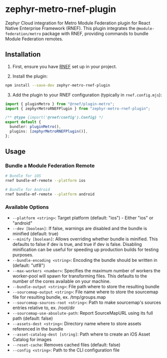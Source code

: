 # zephyr-metro-rnef-plugin

Zephyr Cloud integration for Metro Module Federation plugin for React Native Enterprise Framework (RNEF). This plugin integrates the `@module-federation/metro` package with RNEF, providing commands to bundle Module Federation remotes.

## Installation

1. First, ensure you have [RNEF](https://github.com/callstack/rnef) set up in your project.

2. Install the plugin:

```bash
npm install --save-dev zephyr-metro-rnef-plugin
```

3. Add the plugin to your RNEF configuration (typically in `rnef.config.mjs`):

```typescript
import { pluginMetro } from "@rnef/plugin-metro";
import { zephyrMetroRNEFPlugin } from "zephyr-metro-rnef-plugin";

/** @type {import('@rnef/config').Config} */
export default {
  bundler: pluginMetro(),
  plugins: [zephyrMetroRNEFPlugin()],
};
```

## Usage

### Bundle a Module Federation Remote

```bash
# Bundle for iOS
rnef bundle-mf-remote --platform ios

# Bundle for Android
rnef bundle-mf-remote --platform android
```

### Available Options

- `--platform <string>`: Target platform (default: "ios") - Either "ios" or "android"
- `--dev [boolean]`: If false, warnings are disabled and the bundle is minified (default: true)
- `--minify [boolean]`: Allows overriding whether bundle is minified. This defaults to false if dev is true, and true if dev is false. Disabling minification can be useful for speeding up production builds for testing purposes.
- `--bundle-encoding <string>`: Encoding the bundle should be written in (default: "utf8")
- `--max-workers <number>`: Specifies the maximum number of workers the worker-pool will spawn for transforming files. This defaults to the number of the cores available on your machine.
- `--bundle-output <string>`: File path where to store the resulting bundle
- `--sourcemap-output <string>`: File name where to store the sourcemap file for resulting bundle, ex. /tmp/groups.map
- `--sourcemap-sources-root <string>`: Path to make sourcemap's sources entries relative to, ex. /root/dir
- `--sourcemap-use-absolute-path`: Report SourceMapURL using its full path (default: false)
- `--assets-dest <string>`: Directory name where to store assets referenced in the bundle
- `--asset-catalog-dest [string]`: Path where to create an iOS Asset Catalog for images
- `--reset-cache`: Removes cached files (default: false)
- `--config <string>`: Path to the CLI configuration file
